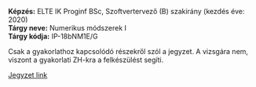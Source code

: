 **Képzés:** ELTE IK Proginf BSc, Szoftvertervező (B) szakirány (kezdés éve: 2020)  
**Tárgy neve:** Numerikus módszerek I  
**Tárgy kódja:** IP-18bNM1E/G

Csak a gyakorlathoz kapcsolódó részekről szól a jegyzet. A vizsgára nem, viszont a gyakorlati ZH-kra a felkészülést segíti.

[Jegyzet link](https://nbviewer.org/github/Trigary/uni-notes/blob/master/numm%C3%B3d1/numm%C3%B3d1-gyak.pdf)
